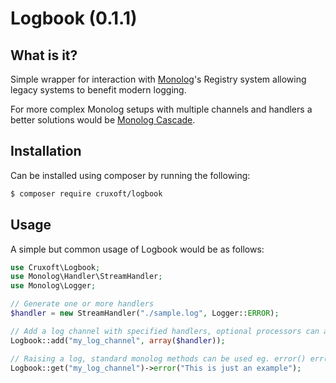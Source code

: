 # Logbook (0.1.1)

## What is it?

Simple wrapper for interaction with [Monolog](https://github.com/Seldaek/monolog)'s Registry system allowing legacy systems to benefit modern logging.

For more complex Monolog setups with multiple channels and handlers a better solutions would be [Monolog Cascade](https://github.com/theorchard/monolog-cascade).

## Installation

Can be installed using composer by running the following:

```sh
$ composer require cruxoft/logbook
```

## Usage

A simple but common usage of Logbook would be as follows: 

```php
use Cruxoft\Logbook;
use Monolog\Handler\StreamHandler;
use Monolog\Logger;

// Generate one or more handlers
$handler = new StreamHandler("./sample.log", Logger::ERROR);

// Add a log channel with specified handlers, optional processors can also be added
Logbook::add("my_log_channel", array($handler));

// Raising a log, standard monolog methods can be used eg. error() err(), addError()
Logbook::get("my_log_channel")->error("This is just an example");
```
